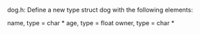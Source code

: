 dog.h: Define a new type struct dog with the following elements:

name, type = char *
age, type = float
owner, type = char *